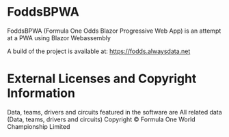 # FoddsBPWA

FoddsBPWA (Formula One Odds Blazor Progressive Web App) is an attempt at a PWA using Blazor Webassembly

A build of the project is available at: https://fodds.alwaysdata.net

# External Licenses and Copyright Information
Data, teams, drivers and circuits featured in the software are 
All related data (Data, teams, drivers and circuits) Copyright © Formula One World Championship Limited
